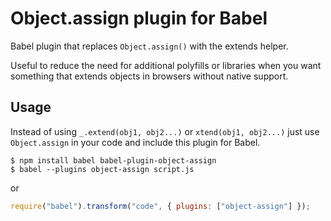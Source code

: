 # Object.assign plugin for Babel

Babel plugin that replaces `Object.assign()` with the extends helper.

Useful to reduce the need for additional polyfills or libraries when you want something that extends objects in browsers without native support.

## Usage

Instead of using `_.extend(obj1, obj2...)` or `xtend(obj1, obj2...)` just use `Object.assign` in your code and include this plugin for Babel.

```
$ npm install babel babel-plugin-object-assign
$ babel --plugins object-assign script.js
```

or

```js
require("babel").transform("code", { plugins: ["object-assign"] });
```
